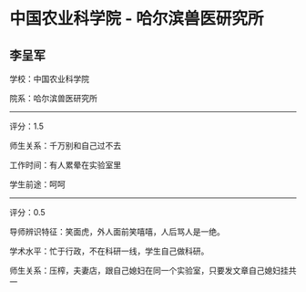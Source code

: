 # 中国农业科学院 - 哈尔滨兽医研究所

## 李呈军

学校：中国农业科学院

院系：哈尔滨兽医研究所

* * *

评分：1.5

师生关系：千万别和自己过不去

工作时间：有人累晕在实验室里

学生前途：呵呵

* * *

评分：0.5

导师辨识特征：笑面虎，外人面前笑嘻嘻，人后骂人是一绝。

学术水平：忙于行政，不在科研一线，学生自己做科研。

师生关系：压榨，夫妻店，跟自己媳妇在同一个实验室，只要发文章自己媳妇挂共一